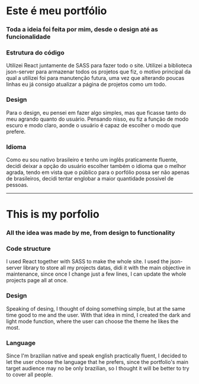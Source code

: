 # Este é meu portfólio

### Toda a ideia foi feita por mim, desde o design até as funcionalidade

### Estrutura do código

Utilizei React juntamente de SASS para fazer todo o site. Utilizei a biblioteca json-server para armazenar todos os projetos que fiz, o motivo principal da qual a utilizei foi para manutenção futura, uma vez que alterando poucas linhas eu já consigo atualizar a página de projetos como um todo.

### Design

Para o design, eu pensei em fazer algo simples, mas que ficasse tanto do meu agrando quanto do usuário. Pensando nisso, eu fiz a função de modo escuro e modo claro, aonde o usuário é capaz de escolher o modo que prefere.

### Idioma

Como eu sou nativo brasileiro e tenho um inglês praticamente fluente, decidi deixar a opção do usuário escolher também o idioma que o melhor agrada, tendo em vista que o público para o porfólio possa ser não apenas de brasileiros, decidi tentar englobar a maior quantidade possível de pessoas.

<hr>

# This is my porfolio

### All the idea was made by me, from design to functionality

### Code structure

I used React together with SASS to make the whole site. I used the json-server library to store all my projects datas, didi it with the main objective in maintenance, since once I change just a few lines, I can update the whole projects page all at once.

### Design

Speaking of desing, I thought of doing something simple, but at the same time good to me and the user. With that idea in mind, I created the dark and light mode function, where the user can choose the theme he likes the most.

### Language

Since I'm brazilian native and speak english practically fluent, I decided to let the user choose the language that he prefers, since the portfolio's main target audience may no be only brazilian, so I thought it will be better to try to cover all people.
